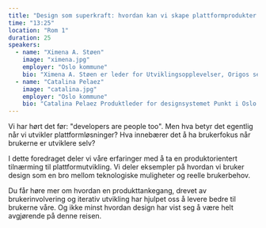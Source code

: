 ```yaml
---
title: "Design som superkraft: hvordan kan vi skape plattformprodukter folk elsker å bruke"
time: "13:25"
location: "Rom 1"
duration: 25
speakers:
  - name: "Ximena A. Støen"
    image: "ximena.jpg"
    employer: "Oslo kommune"
    bio: "Ximena A. Støen er leder for Utviklingsopplevelser, Origos selvbetjente utviklingsplattform."
  - name: "Catalina Pelaez"
    image: "catalina.jpg"
    employer: "Oslo kommune"
    bio: "Catalina Pelaez Produktleder for designsystemet Punkt i Oslo kommune."
---
```


Vi har hørt det før: "developers are people too". Men hva betyr det egentlig når vi utvikler plattformløsninger? Hva innebærer det å ha brukerfokus når brukerne er utviklere selv?

I dette foredraget deler vi våre erfaringer med å ta en produktorientert tilnærming til plattformutvikling. Vi deler eksempler på hvordan vi bruker design som en bro mellom teknologiske muligheter og reelle brukerbehov.

Du får høre mer om hvordan en produkttankegang, drevet av brukerinvolvering og iterativ utvikling har hjulpet oss å levere bedre til brukerne våre. Og ikke minst hvordan design har vist seg å være helt avgjørende på denne reisen.
